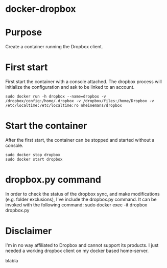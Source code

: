 # docker-dropbox
# Purpose
Create a container running the Dropbox client.

# First start
First start the container with a console attached. The dropbox process will initialize the configuration and ask to be linked to an account.

	sudo docker run -h dropbox --name=dropbox -v /dropbox/config:/home/.dropbox -v /dropbox/files:/home/Dropbox -v /etc/localtime:/etc/localtime:ro nheinemans/dropbox

# Start the container
After the first start, the container can be stopped and started without a console.

    sudo docker stop dropbox
    sudo docker start dropbox

# dropbox.py command
In order to check the status of the dropbox sync, and make modifications (e.g. folder exclusions), I've include the dropbox.py command. It can be invoked with the following command:
    sudo docker exec -it dropbox dropbox.py

# Disclaimer
I'm in no way affiliated to Dropbox and cannot support its products. I just needed a working dropbox client on my docker based home-server.

blabla
